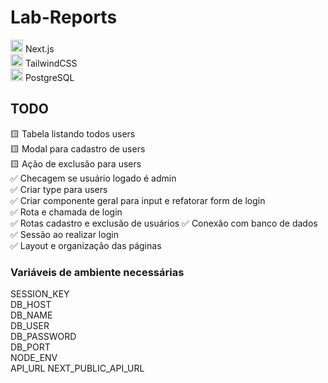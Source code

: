 # Lab-Reports


<img src="https://cdn.jsdelivr.net/gh/devicons/devicon@latest/icons/nextjs/nextjs-original.svg" width="20px" /> Next.js  
<img src="https://cdn.jsdelivr.net/gh/devicons/devicon@latest/icons/tailwindcss/tailwindcss-original.svg" width="20px" /> TailwindCSS  
<img src="https://cdn.jsdelivr.net/gh/devicons/devicon@latest/icons/postgresql/postgresql-plain.svg" width="20px" /> PostgreSQL  

## TODO

🟨 Tabela listando todos users  
🟨 Modal para cadastro de users  
🟨 Ação de exclusão para users  
✅ Checagem se usuário logado é admin  
✅ Criar type para users  
✅ Criar componente geral para input e refatorar form de login  
✅ Rota e chamada de login  
✅ Rotas cadastro e exclusão de usuários
✅ Conexão com banco de dados  
✅ Sessão ao realizar login  
✅ Layout e organização das páginas  

### Variáveis de ambiente necessárias

SESSION_KEY  
DB_HOST  
DB_NAME  
DB_USER  
DB_PASSWORD  
DB_PORT  
NODE_ENV  
API_URL
NEXT_PUBLIC_API_URL